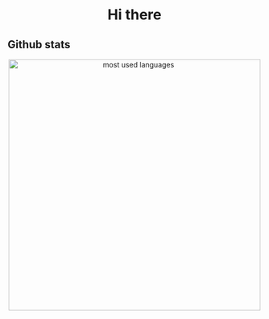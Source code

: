 # <p align="center">Hi there</p>


## Github stats

<p align="center">
    <img alt="most used languages" width="500px" src="https://github-readme-stats.vercel.app/api/top-langs/?username=chenghuiyuan&count_private=true&theme=algolia&bg_color=0,000000,130F40&layout=compact&border_radius=8&langs_count=20"/>
</p>

<!--
**chenghuiyuan/chenghuiyuan** is a ✨ _special_ ✨ repository because its `README.md` (this file) appears on your GitHub profile.

Here are some ideas to get you started:

- 🔭 I’m currently working on ...
- 🌱 I’m currently learning ...
- 👯 I’m looking to collaborate on ...
- 🤔 I’m looking for help with ...
- 💬 Ask me about ...
- 📫 How to reach me: ...
- 😄 Pronouns: ...
- ⚡ Fun fact: ...
-->
